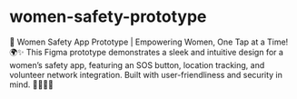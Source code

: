 # women-safety-prototype
🚨 Women Safety App Prototype | Empowering Women, One Tap at a Time! 🌍✨ This Figma prototype demonstrates a sleek and intuitive design for a women’s safety app, featuring an SOS button, location tracking, and volunteer network integration. Built with user-friendliness and security in mind. 💪📱👩‍💻
